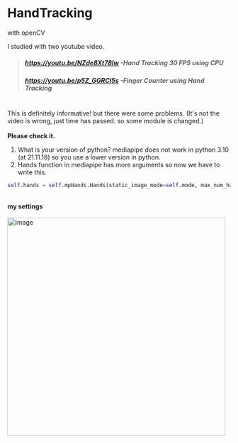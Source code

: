 # HandTracking
with openCV

I studied with two youtube video.
>##### https://youtu.be/NZde8Xt78Iw -Hand Tracking 30 FPS using CPU 
>##### https://youtu.be/p5Z_GGRCI5s -Finger Counter using Hand Tracking
\
This is definitely informative! but there were some problems.
(It's not the video is wrong, just time has passed. so some module is changed.)
\
\
**Please check it.**
1. What is your version of python? mediapipe does not work in python 3.10 (at 21.11.18) so you use a lower version in python.
2. Hands function in mediapipe has more arguments so now we have to write this.
```python
self.hands = self.mpHands.Hands(static_image_mode=self.mode, max_num_hands=self.maxHands, min_detection_confidence=self.detectionCon, min_tracking_confidence=self.trackCon)
```

\
**my settings**\
\
<img width="492" alt="image" src="https://user-images.githubusercontent.com/64019067/148095489-a6d02e82-db59-4e08-83c3-4f22c983ff7d.png">
